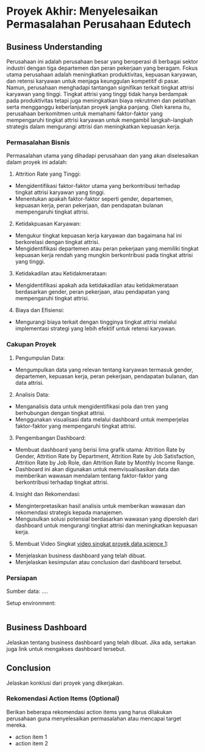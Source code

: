 # Proyek Akhir: Menyelesaikan Permasalahan Perusahaan Edutech

## Business Understanding

Perusahaan ini adalah perusahaan besar yang beroperasi di berbagai sektor industri dengan tiga departemen dan peran pekerjaan yang beragam. Fokus utama perusahaan adalah meningkatkan produktivitas, kepuasan karyawan, dan retensi karyawan untuk menjaga keunggulan kompetitif di pasar. Namun, perusahaan menghadapi tantangan signifikan terkait tingkat attrisi karyawan yang tinggi. Tingkat attrisi yang tinggi tidak hanya berdampak pada produktivitas tetapi juga meningkatkan biaya rekrutmen dan pelatihan serta mengganggu keberlanjutan proyek jangka panjang. Oleh karena itu, perusahaan berkomitmen untuk memahami faktor-faktor yang mempengaruhi tingkat attrisi karyawan untuk mengambil langkah-langkah strategis dalam mengurangi attrisi dan meningkatkan kepuasan kerja.

### Permasalahan Bisnis

Permasalahan utama yang dihadapi perusahaan dan yang akan diselesaikan dalam proyek ini adalah:

1. Attrition Rate yang Tinggi:
 * Mengidentifikasi faktor-faktor utama yang berkontribusi terhadap tingkat attrisi karyawan yang tinggi.
 * Menentukan apakah faktor-faktor seperti gender, departemen, kepuasan kerja, peran pekerjaan, dan pendapatan bulanan mempengaruhi tingkat attrisi.
2. Ketidakpuasan Karyawan:
 * Mengukur tingkat kepuasan kerja karyawan dan bagaimana hal ini berkorelasi dengan tingkat attrisi.
 * Mengidentifikasi departemen atau peran pekerjaan yang memiliki tingkat kepuasan kerja rendah yang mungkin berkontribusi pada tingkat attrisi yang tinggi.
3. Ketidakadilan atau Ketidakmerataan:
 * Mengidentifikasi apakah ada ketidakadilan atau ketidakmerataan berdasarkan gender, peran pekerjaan, atau pendapatan yang mempengaruhi tingkat attrisi.
4. Biaya dan Efisiensi:
 * Mengurangi biaya terkait dengan tingginya tingkat attrisi melalui implementasi strategi yang lebih efektif untuk retensi karyawan.

### Cakupan Proyek
1. Pengumpulan Data:
* Mengumpulkan data yang relevan tentang karyawan termasuk gender, departemen, kepuasan kerja, peran pekerjaan, pendapatan bulanan, dan data attrisi.
2. Analisis Data:
* Menganalisis data untuk mengidentifikasi pola dan tren yang berhubungan dengan tingkat attrisi.
* Menggunakan visualisasi data melalui dashboard untuk memperjelas faktor-faktor yang mempengaruhi tingkat attrisi.
3. Pengembangan Dashboard:
* Membuat dashboard yang berisi lima grafik utama: Attrition Rate by Gender, Attrition Rate by Department, Attrition Rate by Job Satisfaction, Attrition Rate by Job Role, dan Attrition Rate by Monthly Income Range.
* Dashboard ini akan digunakan untuk memvisualisasikan data dan memberikan wawasan mendalam tentang faktor-faktor yang berkontribusi terhadap tingkat attrisi.
4. Insight dan Rekomendasi:
* Menginterpretasikan hasil analisis untuk memberikan wawasan dan rekomendasi strategis kepada manajemen.
* Mengusulkan solusi potensial berdasarkan wawasan yang diperoleh dari dashboard untuk mengurangi tingkat attrisi dan meningkatkan kepuasan kerja.
5. Membuat Video Singkat [video singkat proyek data science 1](https://youtu.be/YJf6lFLvkcI):
* Menjelaskan business dashboard yang telah dibuat.
* Menjelaskan kesimpulan atau conclusion dari dashboard tersebut.

### Persiapan

Sumber data: ....

Setup environment:

```

```

## Business Dashboard

Jelaskan tentang business dashboard yang telah dibuat. Jika ada, sertakan juga link untuk mengakses dashboard tersebut.

## Conclusion

Jelaskan konklusi dari proyek yang dikerjakan.

### Rekomendasi Action Items (Optional)

Berikan beberapa rekomendasi action items yang harus dilakukan perusahaan guna menyelesaikan permasalahan atau mencapai target mereka.

- action item 1
- action item 2
